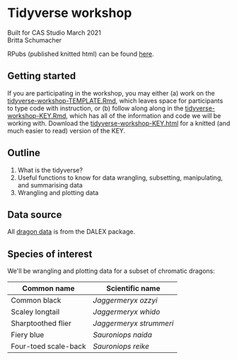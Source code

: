 # Tidyverse workshop
Built for CAS Studio March 2021  
Britta Schumacher

RPubs (published knitted html) can be found [here](https://rpubs.com/blschum/CAS-tidyverse-workshop).

## Getting started
If you are participating in the workshop, you may either (a) work on the [tidyverse-workshop-TEMPLATE.Rmd](https://github.com/blschum/CAS-tidyverse-workshop/blob/main/tidyverse-workshop-TEMPLATE.Rmd), which leaves space for participants to type code with instruction, or (b) follow along along in the [tidyverse-workshop-KEY.Rmd](https://github.com/blschum/CAS-tidyverse-workshop/blob/main/tidyverse-workshop-KEY.Rmd), which has all of the information and code we will be working with. Download the [tidyverse-workshop-KEY.html](https://github.com/blschum/CAS-tidyverse-workshop/blob/main/tidyverse-workshop-KEY.html) for a knitted (and much easier to read) version of the KEY.

## Outline
1. What is the tidyverse?
2. Useful functions to know for data wrangling, subsetting, manipulating, and summarising data
3. Wrangling and plotting data

## Data source
All [dragon data](http://search.r-project.org/R/R/library/DALEX/html/dragons.html) is from the DALEX package.

## Species of interest
We'll be wrangling and plotting data for a subset of chromatic dragons:

|     Common name     |      Scientific name      |
|---------------------|---------------------------|
|     Common black     |     *Jaggermeryx ozzyi*    |
|     Scaley longtail    |    *Jaggermeryx whido*    |
|     Sharptoothed flier    |     *Jaggermeryx strummeri*    |
|     Fiery blue     |    *Sauroniops naida* |
|     Four-toed scale-back   |     *Sauroniops reike*    |

